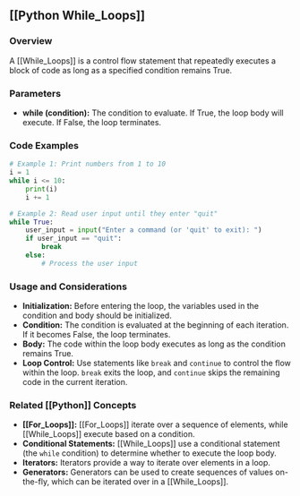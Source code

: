 ## [[Python While_Loops]]

### Overview

A [[While_Loops]] is a control flow statement that repeatedly executes a block of code as long as a specified condition remains True.

### Parameters

* **while (condition):** The condition to evaluate. If True, the loop body will execute. If False, the loop terminates.

### Code Examples

```python
# Example 1: Print numbers from 1 to 10
i = 1
while i <= 10:
    print(i)
    i += 1

# Example 2: Read user input until they enter "quit"
while True:
    user_input = input("Enter a command (or 'quit' to exit): ")
    if user_input == "quit":
        break
    else:
        # Process the user input
```

### Usage and Considerations

* **Initialization:** Before entering the loop, the variables used in the condition and body should be initialized.
* **Condition:** The condition is evaluated at the beginning of each iteration. If it becomes False, the loop terminates.
* **Body:** The code within the loop body executes as long as the condition remains True.
* **Loop Control:** Use statements like `break` and `continue` to control the flow within the loop. `break` exits the loop, and `continue` skips the remaining code in the current iteration.

### Related [[Python]] Concepts

* **[[For_Loops]]:** [[For_Loops]] iterate over a sequence of elements, while [[While_Loops]] execute based on a condition.
* **Conditional Statements:** [[While_Loops]] use a conditional statement (the `while` condition) to determine whether to execute the loop body.
* **Iterators:** Iterators provide a way to iterate over elements in a loop.
* **Generators:** Generators can be used to create sequences of values on-the-fly, which can be iterated over in a [[While_Loops]].